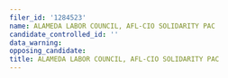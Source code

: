```yaml
---
filer_id: '1284523'
name: ALAMEDA LABOR COUNCIL, AFL-CIO SOLIDARITY PAC
candidate_controlled_id: ''
data_warning: 
opposing_candidate: 
title: ALAMEDA LABOR COUNCIL, AFL-CIO SOLIDARITY PAC
---
```


